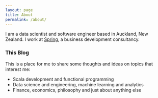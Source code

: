 ```yaml
---
layout: page
title: About
permalink: /about/
---
```


I am a data scientist and software engineer based in Auckland, New Zealand. I work at [Spring](http://spring.nz/), a business development consultancy.

### This Blog

This is a place for me to share some thoughts and ideas on topics that interest me:

* Scala development and functional programming
* Data science and engineering, machine learning and analytics
* Finance, economics, philosophy and just about anything else

